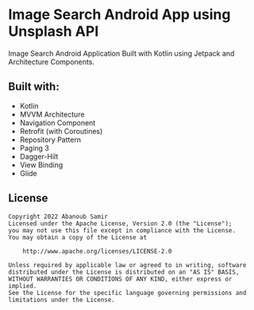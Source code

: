 # Image Search Android App using Unsplash API
Image Search Android Application Built with Kotlin using Jetpack and Architecture Components.

## Built with:
- Kotlin
- MVVM Architecture
- Navigation Component
- Retrofit (with Coroutines)
- Repository Pattern
- Paging 3
- Dagger-Hilt
- View Binding
- Glide

## License
<pre><code>Copyright 2022 Abanoub Samir
Licensed under the Apache License, Version 2.0 (the "License");
you may not use this file except in compliance with the License.
You may obtain a copy of the License at

    http://www.apache.org/licenses/LICENSE-2.0

Unless required by applicable law or agreed to in writing, software
distributed under the License is distributed on an "AS IS" BASIS,
WITHOUT WARRANTIES OR CONDITIONS OF ANY KIND, either express or implied.
See the License for the specific language governing permissions and
limitations under the License.</code></pre>
